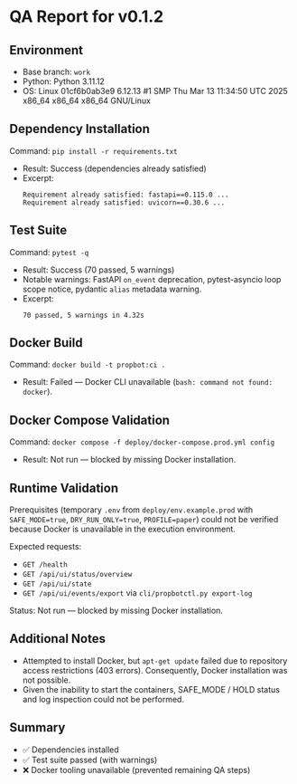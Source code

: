 # QA Report for v0.1.2

## Environment
- Base branch: `work`
- Python: Python 3.11.12
- OS: Linux 01cf6b0ab3e9 6.12.13 #1 SMP Thu Mar 13 11:34:50 UTC 2025 x86_64 x86_64 x86_64 GNU/Linux

## Dependency Installation
Command: `pip install -r requirements.txt`
- Result: Success (dependencies already satisfied)
- Excerpt:
  ```
  Requirement already satisfied: fastapi==0.115.0 ...
  Requirement already satisfied: uvicorn==0.30.6 ...
  ```

## Test Suite
Command: `pytest -q`
- Result: Success (70 passed, 5 warnings)
- Notable warnings: FastAPI `on_event` deprecation, pytest-asyncio loop scope notice, pydantic `alias` metadata warning.
- Excerpt:
  ```
  70 passed, 5 warnings in 4.32s
  ```

## Docker Build
Command: `docker build -t propbot:ci .`
- Result: Failed — Docker CLI unavailable (`bash: command not found: docker`).

## Docker Compose Validation
Command: `docker compose -f deploy/docker-compose.prod.yml config`
- Result: Not run — blocked by missing Docker installation.

## Runtime Validation
Prerequisites (temporary `.env` from `deploy/env.example.prod` with `SAFE_MODE=true`, `DRY_RUN_ONLY=true`, `PROFILE=paper`) could not be verified because Docker is unavailable in the execution environment.

Expected requests:
- `GET /health`
- `GET /api/ui/status/overview`
- `GET /api/ui/state`
- `GET /api/ui/events/export` via `cli/propbotctl.py export-log`

Status: Not run — blocked by missing Docker installation.

## Additional Notes
- Attempted to install Docker, but `apt-get update` failed due to repository access restrictions (403 errors). Consequently, Docker installation was not possible.
- Given the inability to start the containers, SAFE_MODE / HOLD status and log inspection could not be performed.

## Summary
- ✅ Dependencies installed
- ✅ Test suite passed (with warnings)
- ❌ Docker tooling unavailable (prevented remaining QA steps)

